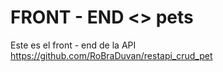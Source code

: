 # FRONT - END <> pets 
Este es el front - end de la API https://github.com/RoBraDuvan/restapi_crud_pet
